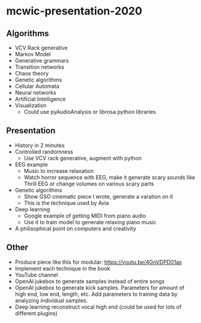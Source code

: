 # mcwic-presentation-2020

## Algorithms
 - VCV Rack generative
 - Markov Model
 - Generative grammars
 - Transition networks
 - Chaos theory
 - Genetic algorithms
 - Cellular Automata
 - Neural networks
 - Artificial Intelligence
 - Visualization
   - Could use pyAudioAnalysis or librosa python libraries

## Presentation
 - History in 2 minutes
 - Controlled randomness
   - Use VCV rack generative, augment with python
 - EEG example
   - Music to increase relaxation
   - Watch horror sequence with EEG, make it generate scary sounds like Thrill EEG or change volumes on various scary parts
 - Genetic algorithms
   - Show GSO cinematic piece I wrote, generate a varation on it
   - This is the technique used by Avia
 - Deep learning
   - Google example of getting MIDI from piano audio
   - Use it to train model to generate relaxing piano music
 - A philisophical point on computers and creativity

## Other
 - Produce piece like this for modular: https://youtu.be/4GnVDPD01as
 - Implement each technique in the book
 - YouTube channel
 - OpenAI jukebox to generate samples instead of entire songs
 - OpenAI jukebox to generate kick samples. Parameters for amount of high end, low end, length, etc. Add parameters to training data by analyzing individual samples.
 - Deep learning reconstruct vocal high end (could be used for lots of different plugins)

